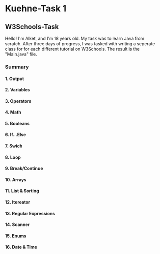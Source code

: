 # Kuehne-Task 1

## W3Schools-Task

Hello!
I'm Alket, and I'm 18 years old. My task
was to learn Java from scratch. After three days
of progress, I was tasked with writing a
seperate class for for each different tutorial on
W3Schools. The result is the "Main.java" file.

### Summary


#### 1. Output

#### 2. Variables

#### 3. Operators

#### 4. Math

#### 5. Booleans

#### 6. If...Else

#### 7. Swich

#### 8. Loop

#### 9. Break/Continue

#### 10. Arrays

#### 11. List & Sorting

#### 12. Itereator

#### 13. Regular Expressions

#### 14. Scanner

#### 15. Enums

#### 16. Date & Time